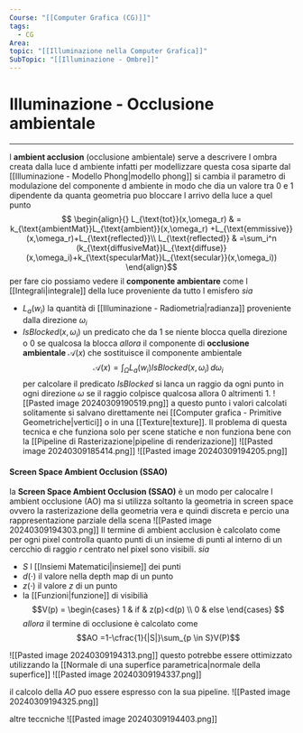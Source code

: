 ```yaml
---
Course: "[[Computer Grafica (CG)]]"
tags:
  - CG
Area: 
topic: "[[Illuminazione nella Computer Grafica]]"
SubTopic: "[[Illuminazione - Ombre]]"
---
```


# Illuminazione - Occlusione ambientale
---
l __ambient acclusion__ (occlusione ambientale) serve a descrivere l ombra creata dalla luce d ambiente infatti per modellizzare questa cosa siparte dal [[Illuminazione - Modello Phong|modello phong]] si cambia il parametro di modulazione del componente d ambiente in modo che dia un valore tra $0$ e $1$ dipendente da quanta geometria puo bloccare l arrivo della luce a quel punto $$
\begin{align}{}
L_{\text{tot}}(x,\omega_r) & = k_{\text{ambientMat}}L_{\text{ambient}}(x,\omega_r) +L_{\text{emmissive}}(x,\omega_r)+L_{\text{reflected}}\\
L_{\text{reflected}} & =\sum_i^n (k_{\text{diffusiveMat}}L_{\text{diffuse}}(x,\omega_i)+k_{\text{specularMat}}L_{\text{secular}}(x,\omega_i))
\end{align}$$per fare cio possiamo vedere il __componente ambientare__ come l [[Integrali|integrale]] della luce proveniente da tutto l emisfero 
_sia_ 
- $L_a(w_i)$ la quantità di [[Illuminazione - Radiometria|radianza]] proveniente dalla direzione $\omega_i$
- $IsBlocked(x,\omega_i)$ un predicato che da 1 se niente blocca quella direzione o 0 se qualcosa la blocca
_allora_ il componente di __occlusione ambientale__  $\mathcal{A}(x)$ che sostituisce il componente ambientale $$\mathcal{A}(x)=\int_{\Omega} L_a(w_i)IsBlocked(x,\omega_i) \, d\omega_i $$
per calcolare il predicato $IsBlocked$ si lanca un raggio da ogni punto in ogni direzione $\omega$ se il raggio colpisce qualcosa allora 0 altrimenti 1.
![[Pasted image 20240309190519.png]]
a questo punto i valori calcolati solitamente si salvano direttamente nei [[Computer grafica - Primitive Geometriche|vertici]] o in una [[Texture|texture]]. Il problema di questa tecnica e che funziona solo per scene statiche e non funziona bene con la [[Pipeline di Rasterizazione|pipeline di renderizazione]]
![[Pasted image 20240309185414.png]]
![[Pasted image 20240309194205.png]]

#### Screen Space Ambient Occlusion (SSAO)
la __Screen Space Ambient Occlusion (SSAO)__ è un modo per calocalre l ambient occlusione (AO) ma si utilizza soltanto la geometria in screen space ovvero la rasterizazione della geometria vera e quindi discreta e percio una rappresentazione parziale della scena
![[Pasted image 20240309194303.png]]
Il termine di ambient acclusion è calcolato come
per ogni pixel controlla quanto punti di  un insieme di punti al interno di un cercchio di raggio $r$ centrato nel pixel sono visibili.
_sia_
- $S$ l [[Insiemi Matematici|insieme]] dei punti
- $d(\cdot)$ il valore nella depth map di un punto
- $z(\cdot)$ il valore $z$ di un punto
- la [[Funzioni|funzione]] di visibilià $$V(p) = \begin{cases}
1  &  if  & z(p)<d(p) \\
0 & else 
\end{cases} $$
_allora_ il termine di occlusione è calcolato come
$$AO =1-\cfrac{1}{|S|}\sum_{p \in  S}V(P)$$

![[Pasted image 20240309194313.png]]
questo potrebbe essere ottimizzato utilizzando la [[Normale di una superfice parametrica|normale  della superfice]]
![[Pasted image 20240309194337.png]]

il calcolo della $AO$ puo essere espresso con la sua pipeline.
![[Pasted image 20240309194325.png]]



altre teccniche
![[Pasted image 20240309194403.png]]